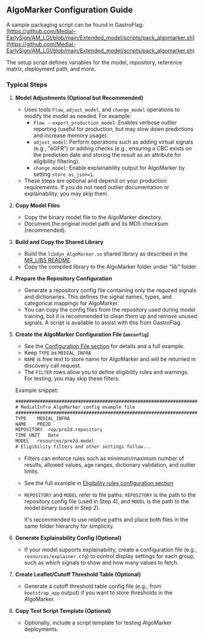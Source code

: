 ## AlgoMarker Configuration Guide

A sample packaging script can be found in GastroFlag:  
[https://github.com/Medial-EarlySign/AM_LGI/blob/main/Extended_model/scripts/pack_algomarker.sh](https://github.com/Medial-EarlySign/AM_LGI/blob/main/Extended_model/scripts/pack_algomarker.sh)

The setup script defines variables for the model, repository, reference matrix, deployment path, and more.

### Typical Steps

1. **Model Adjustments (Optional but Recommended)**
    - Uses tools `Flow`, `adjust_model`, and `change_model` operations to modify the model as needed. For example:
        - `Flow --export_production_model`: Enables verbose outlier reporting (useful for production, but may slow down predictions and increase memory usage).
        - `adjust_model`: Perform operations such as adding virtual signals (e.g., "eGFR") or adding checks (e.g., ensuring a CBC exists on the prediction date and storing the result as an attribute for eligibility filtering).
        - `change_model`: Enable explainability output for AlgoMarker by setting `store_as_json=1`.
    - These steps are optional and depend on your production requirements. If you do not need outlier documentation or explainability, you may skip them.

2. **Copy Model Files**
    - Copy the binary model file to the AlgoMarker directory.
    - Document the original model path and its MD5 checksum (recommended).

3. **Build and Copy the Shared Library**
    - Build the `libdyn_AlgoMarker.so` shared library as described in the [MR_LIBS README](https://github.com/Medial-EarlySign/MR_LIBS).
    - Copy the compiled library to the AlgoMarker folder under "lib" folder.

4. **Prepare the Repository Configuration**
    - Generate a repository config file containing only the required signals and dictionaries. This defines the signal names, types, and categorical mappings for AlgoMarker.
    - You can copy the config files from the repository used during model training, but it is recommended to clean them up and remove unused signals. A script is available to assist with this from GastroFlag.

5. **Create the AlgoMarker Configuration File (`amconfig`)**
    - See the [Configuration File section](../AlgoMarkers) for details and a full example.
    - Keep `TYPE` as `MEDIAL_INFRA`
    - `NAME` is free text to store name for AlgoMarker and will be returned in discovery call request.
    - The `FILTER` rows allow you to define eligibility rules and warnings. For testing, you may skip these filters.

    Example snippet:
    ```txt
    #################################################################################
    # MedialInfra AlgoMarker config example file
    #################################################################################
    TYPE	MEDIAL_INFRA
    NAME	PRE2D
    REPOSITORY	rep/pre2d.repository
    TIME_UNIT	Date
    MODEL	resources/pre2d.model
    # Eligibility filters and other settings follow...
    ```

    - Filters can enforce rules such as minimum/maximum number of results, allowed values, age ranges, dictionary validation, and outlier limits.
    - See the full example in [Eligibility rules configuration section](../AlgoMarkers)
    - `REPOSITORY` and `MODEL` refer to file paths: `REPOSITORY` is the path to the repository config file (used in Step 4), and `MODEL` is the path to the model binary (used in Step 2). 

      It's recommended to use relative paths and place both files in the same folder hierarchy for simplicity.

6. **Generate Explainability Config (Optional)**
    - If your model supports explainability, create a configuration file (e.g., `resources/explainer.cfg`) to control display settings for each group, such as which signals to show and how many values to fetch.

7. **Create Leaflet/Cutoff Threshold Table (Optional)**
    - Generate a cutoff threshold table config file (e.g., from `bootstrap_app` output) if you want to store thresholds in the AlgoMarker.

8. **Copy Test Script Template (Optional)**
    - Optionally, include a script template for testing AlgoMarker deployments.

